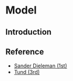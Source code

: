 # Model

## Introduction


## Reference

- [Sander Dieleman (1st)](https://github.com/benanne/kaggle-galaxies)
- [Tund (3rd)](https://github.com/tund/kaggle-galaxy-zoo)

